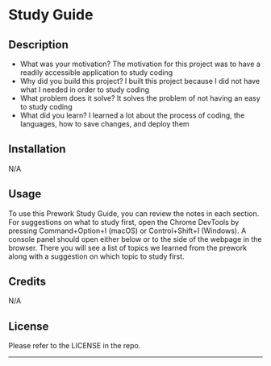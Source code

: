 # Study Guide

## Description

- What was your motivation?
The motivation for this project was to have a readily accessible application to study coding
- Why did you build this project? I built this project because I did not have what  I needed in order to study coding
- What problem does it solve?
It solves the problem of not having an easy to study coding
- What did you learn?
I learned a lot about the process of coding, the languages, how to save changes, and deploy them

## Installation

N/A

## Usage

To use this Prework Study Guide, you can review the notes in each section. For suggestions on what to study first, open the Chrome DevTools by pressing Command+Option+I (macOS) or Control+Shift+I (Windows). A console panel should open either below or to the side of the webpage in the browser. There you will see a list of topics we learned from the prework along with a suggestion on which topic to study first.

## Credits

N/A

## License

Please refer to the LICENSE in the repo.

---

